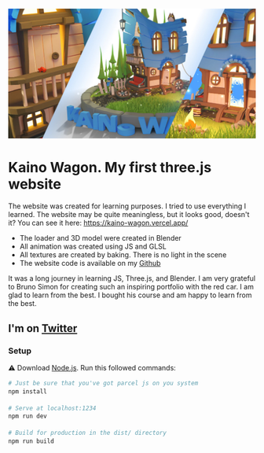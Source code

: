 ![alt text](static/social/share-1200x630.jpg "preview jpg")

# Kaino Wagon. My first three.js website
The website was created for learning purposes. I tried to use everything I learned. The website may be quite meaningless, but it looks good, doesn't it? 
You can see it here:
https://kaino-wagon.vercel.app/

- The loader and 3D model were created in Blender 
- All animation was created using JS and GLSL
- All textures are created by baking. There is no light in the scene
- The website code is available on my [Github](https://github.com/Buninman/Kaino-Wagon/tree/main) 

It was a long journey in learning JS, Three.js, and Blender. I am very grateful to Bruno Simon for creating such an inspiring portfolio with the red car. I am glad to learn from the best. I bought his course and am happy to learn from the best.

I'm on [Twitter](https://twitter.com/Buninman)
---

### Setup
⚠ Download [Node.js](https://nodejs.org/en/download/).
Run this followed commands:

``` bash
# Just be sure that you've got parcel js on you system
npm install

# Serve at localhost:1234
npm run dev

# Build for production in the dist/ directory
npm run build
```
